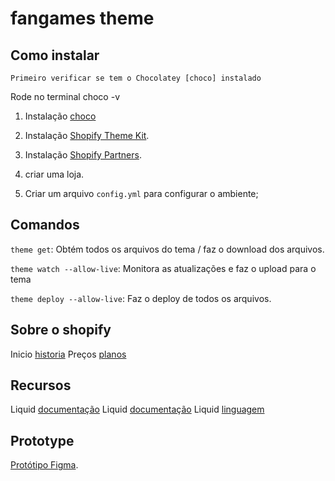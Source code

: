 # fangames theme

## Como instalar
 `Primeiro verificar se tem o Chocolatey [choco] instalado`

  Rode no terminal choco -v

1. Instalação [choco](https://docs.chocolatey.org/en-us/choco/setup#more-install-options)

2. Instalação [Shopify Theme Kit](https://shopify.dev/themes/tools/theme-kit/getting-started).

3. Instalação [Shopify Partners](https://www.shopify.com/br/parcerias).

4. criar uma loja.

5. Criar um arquivo `config.yml` para configurar o ambiente;

## Comandos

`theme get`: Obtém todos os arquivos do tema / faz o download dos arquivos.

`theme watch --allow-live`: Monitora as atualizações e faz o upload para o tema

`theme deploy --allow-live`: Faz o deploy de todos os arquivos.

## Sobre o shopify

Inicio [historia](https://www.shopify.com/br/quem-somos)
Preços [planos](https://www.shopify.com/br/precos)

## Recursos
Liquid [documentação](https://www.shopify.com/partners/shopify-cheat-sheet)
Liquid [documentação](https://shopify.github.io/liquid/)
Liquid [linguagem](https://www.shopify.com/partners/blog/115244038-an-overview-of-liquid-shopifys-templating-language)

## Prototype

[Protótipo Figma](https://www.figma.com/file/XqR9Tg9dXm73p1sJtAysd4/Semana-Tecn%C3%B3logica?node-id=0%3A1).
